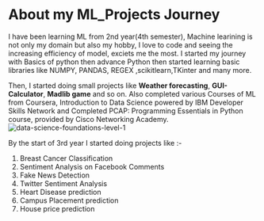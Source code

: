 # About my ML_Projects Journey
I have been learning ML from 2nd year(4th semester), Machine learining is not only my domain but also my hobby, I love to code and seeing the increasing efficiency of model, exciets me the most. I started my journey with Basics of python then advance Python then started learning basic libraries like NUMPY, PANDAS, REGEX ,scikitlearn,TKinter and many more.

Then, I started doing small projects like **Weather forecasting**, **GUI-Calculator**, **Madlib game** and so on.
Also completed various Courses of ML from Coursera, Introduction to Data Science powered by IBM Developer Skills Network and Completed PCAP: Programming Essentials in Python course, provided by Cisco Networking Academy. 
![data-science-foundations-level-1](https://user-images.githubusercontent.com/66006481/180217768-e737da65-dbf2-4cb1-a79b-0e6988091b2b.png)


By the start of 3rd year I started doing projects like :-

1. Breast Cancer Classification
2. Sentiment Analysis on Facebook Comments
3. Fake News Detection
4. Twitter Sentiment Analysis
5. Heart Disease prediction
6. Campus Placement prediction
7. House price prediction
